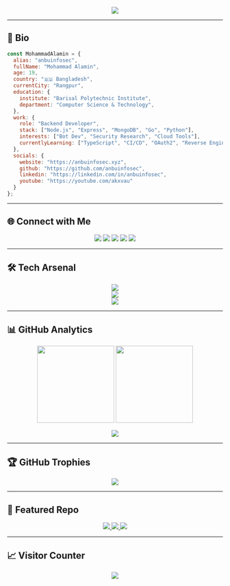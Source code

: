 <p align="center">
  <img src="https://github-widgetbox.vercel.app/api/profile?username=anbuinfosec&data=followers,repositories,stars,commits&theme=darkmode" />
</p>

---

## 🧠 Bio

```js
const MohammadAlamin = {
  alias: "anbuinfosec",
  fullName: "Mohammad Alamin",
  age: 19,
  country: "🇧🇩 Bangladesh",
  currentCity: "Rangpur",
  education: {
    institute: "Barisal Polytechnic Institute",
    department: "Computer Science & Technology",
  },
  work: {
    role: "Backend Developer",
    stack: ["Node.js", "Express", "MongoDB", "Go", "Python"],
    interests: ["Bot Dev", "Security Research", "Cloud Tools"],
    currentlyLearning: ["TypeScript", "CI/CD", "OAuth2", "Reverse Engineering"],
  },
  socials: {
    website: "https://anbuinfosec.xyz",
    github: "https://github.com/anbuinfosec",
    linkedin: "https://linkedin.com/in/anbuinfosec",
    youtube: "https://youtube.com/akxvau"
  }
};
````

---

## 🌐 Connect with Me

<p align="center">
  <a href="https://facebook.com/anbuinfosec"><img src="https://img.shields.io/badge/Facebook-1877F2?style=for-the-badge&logo=facebook&logoColor=white" /></a>
  <a href="https://instagram.com/anbuinfosec"><img src="https://img.shields.io/badge/Instagram-E4405F?style=for-the-badge&logo=instagram&logoColor=white" /></a>
  <a href="https://linkedin.com/in/anbuinfosec"><img src="https://img.shields.io/badge/LinkedIn-0077B5?style=for-the-badge&logo=linkedin&logoColor=white" /></a>
  <a href="https://youtube.com/akxvau"><img src="https://img.shields.io/badge/Youtube-FF0000?style=for-the-badge&logo=youtube&logoColor=white" /></a>
  <a href="https://codepen.io/anbuinfosec"><img src="https://img.shields.io/badge/Codepen-000000?style=for-the-badge&logo=codepen&logoColor=white" /></a>
</p>

---

## 🛠 Tech Arsenal

<p align="center">
  <img src="https://skillicons.dev/icons?i=js,ts,nodejs,express,go,php,python,kotlin,bash&theme=dark" />
  <br/>
  <img src="https://skillicons.dev/icons?i=html,css,mongodb,firebase,sqlite,gcp,azure,cloudflare,heroku,linux&theme=dark" />
  <br/>
  <img src="https://skillicons.dev/icons?i=raspberrypi,arduino,ps&theme=dark" />
</p>

---

## 📊 GitHub Analytics

<p align="center">
  <img src="https://github-readme-stats.vercel.app/api?username=anbuinfosec&theme=midnight-purple&show_icons=true&hide_border=false&count_private=true" height="180"/>
  <img src="https://github-readme-streak-stats.herokuapp.com/?user=anbuinfosec&theme=midnight-purple&hide_border=false" height="180"/>
</p>

<p align="center">
  <img src="https://github-readme-stats.vercel.app/api/top-langs/?username=anbuinfosec&layout=donut-vertical&theme=midnight-purple&hide_border=false" />
</p>

---

## 🏆 GitHub Trophies

<p align="center">
  <img src="https://github-profile-trophy.vercel.app/?username=anbuinfosec&theme=gruvbox&margin-w=10&no-bg=true&row=1&column=8" />
</p>

---

## 🚀 Featured Repo

<p align="center">
  <a href="https://github.com/anbuinfosec/wipwn">
    <img src="https://github-readme-stats.vercel.app/api/pin/?username=anbuinfosec&repo=wipwn&theme=midnight-purple" />
  </a>

  <a href="https://github.com/anbuinfosec/Goat-WhatsApp-Bot">
    <img src="https://github-readme-stats.vercel.app/api/pin/?username=anbuinfosec&repo=Goat-WhatsApp-Bot&theme=midnight-purple" />
  </a>
  
  <a href="https://github.com/anbuinfosec/BD-SMS">
    <img src="https://github-readme-stats.vercel.app/api/pin/?username=anbuinfosec&repo=BD-SMS&theme=midnight-purple" />
  </a>
</p>

---

## 📈 Visitor Counter

<p align="center">
  <img src="https://count.getloli.com/get/@anbuinfosec?theme=moebooru" />
</p>
